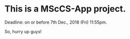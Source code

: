 # This is a MScCS-App project.

Deadline: on or before 7th Dec., 2018 (Fri) 11:55pm.

So, hurry up guys!
